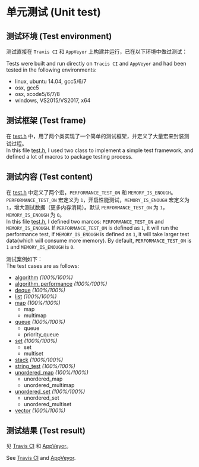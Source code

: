 单元测试 (Unit test)
=====
## 测试环境 (Test environment)
  测试直接在 `Travis CI` 和 `AppVeyor` 上构建并运行，已在以下环境中做过测试：
  
  Tests were built and run directly on `Tracis CI` and `AppVeyor` and had been tested in the following environments:

  * linux, ubuntu 14.04, gcc5/6/7
  * osx, gcc5
  * osx, xcode5/6/7/8
  * windows, VS2015/VS2017, x64
  
## 测试框架 (Test frame)
  在 [test.h](https://github.com/Alinshans/MyTinySTL/blob/master/MyTinySTL/Test/test.h) 中，用了两个类实现了一个简单的测试框架，并定义了大量宏来封装测试过程。</br>
  In this file [test.h](https://github.com/Alinshans/MyTinySTL/blob/master/MyTinySTL/Test/test.h), I used two class to implement a simple test framework, and defined a lot of macros to package testing process.
  
## 测试内容 (Test content)
  在 [test.h](https://github.com/Alinshans/MyTinySTL/blob/master/MyTinySTL/Test/test.h) 中定义了两个宏，`PERFORMANCE_TEST_ON` 和 `MEMORY_IS_ENOUGH`。`PERFORMANCE_TEST_ON` 宏定义为 `1`，开启性能测试，`MEMORY_IS_ENOUGH` 宏定义为 `1`，增大测试数据（更多内存消耗）。默认 `PERFORMANCE_TEST_ON` 为 `1`， `MEMORY_IS_ENOUGH` 为 `0`。<br>
  In this file [test.h](https://github.com/Alinshans/MyTinySTL/blob/master/MyTinySTL/Test/test.h), I defined two marcos: `PERFORMANCE_TEST_ON` and `MEMORY_IS_ENOUGH`. If `PERFORMANCE_TEST_ON` is defined as `1`, it will run the performance test, if `MEMORY_IS_ENOUGH` is defined as `1`, it will take larger test data(which will consume more memory). By default, `PERFORMANCE_TEST_ON` is `1` and `MEMORY_IS_ENOUGH` is `0`.

  测试案例如下：<br>
  The test cases are as follows:

  * [algorithm](https://github.com/Alinshans/MyTinySTL/blob/master/MyTinySTL/Test/algorithm_test.h) *(100%/100%)*
  * [algorithm_performance](https://github.com/Alinshans/MyTinySTL/blob/master/MyTinySTL/Test/algorithm_performance_test.h) *(100%/100%)*
  * [deque](https://github.com/Alinshans/MyTinySTL/blob/master/MyTinySTL/Test/deque_test.h) *(100%/100%)*
  * [list](https://github.com/Alinshans/MyTinySTL/blob/master/MyTinySTL/Test/list_test.h) *(100%/100%)*
  * [map](https://github.com/Alinshans/MyTinySTL/blob/master/MyTinySTL/Test/map_test.h) *(100%/100%)*
    * map
    * multimap
  * [queue](https://github.com/Alinshans/MyTinySTL/blob/master/MyTinySTL/Test/queue_test.h) *(100%/100%)*
    * queue
    * priority_queue
  * [set](https://github.com/Alinshans/MyTinySTL/blob/master/MyTinySTL/Test/set_test.h) *(100%/100%)*
    * set
    * multiset
  * [stack](https://github.com/Alinshans/MyTinySTL/blob/master/MyTinySTL/Test/stack_test.h) *(100%/100%)*
  * [string_test](https://github.com/Alinshans/MyTinySTL/blob/master/MyTinySTL/Test/string_test.h) *(100%/100%)*
  * [unordered_map](https://github.com/Alinshans/MyTinySTL/blob/master/MyTinySTL/Test/unordered_map_test.h) *(100%/100%)*
    * unordered_map
    * unordered_multimap
  * [unordered_set](https://github.com/Alinshans/MyTinySTL/blob/master/MyTinySTL/Test/unordered_set_test.h) *(100%/100%)*
    * unordered_set
    * unordered_multiset
  * [vector](https://github.com/Alinshans/MyTinySTL/blob/master/MyTinySTL/Test/vector_test.h) *(100%/100%)*
  
  
## 测试结果 (Test result)
  见 [Travis CI](https://travis-ci.org/Alinshans/MyTinySTL) 和 [AppVeyor](https://ci.appveyor.com/project/Alinshans/mytinystl)。

  See [Travis CI](https://travis-ci.org/Alinshans/MyTinySTL) and [AppVeyor](https://ci.appveyor.com/project/Alinshans/mytinystl).
  
